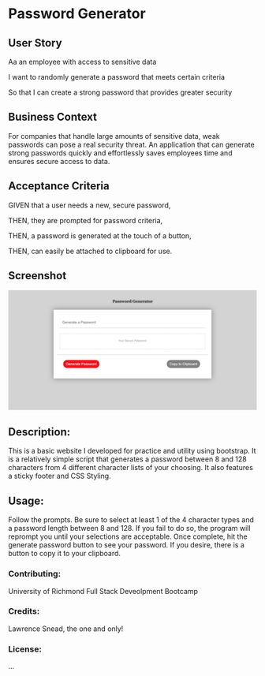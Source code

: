 # Password Generator
## User Story

Aa an employee with access to sensitive data

I want to randomly generate a password that meets certain criteria

So that I can create a strong password that provides greater security

## Business Context

For companies that handle large amounts of sensitive data, weak passwords can pose a real security threat. An application that can generate strong passwords quickly and effortlessly saves employees time and ensures secure access to data.

## Acceptance Criteria

GIVEN that a user needs a new, secure password,

THEN, they are prompted for password criteria,

THEN, a password is generated at the touch of a button,

THEN, can easily be attached to clipboard for use.

## Screenshot



![Screenshot](assets/images/Password_Generator.png)

## Description: 

This is a basic website I developed for practice and utility using bootstrap. It is a relatively simple script that generates a password between 8 and 128 characters from 4 different character lists of your choosing. It also features a sticky footer and CSS Styling.

## Usage: 

Follow the prompts. Be sure to select at least 1 of the 4 character types and a password length between 8 and 128. If you fail to do so, the program will reprompt you until your selections are acceptable. Once complete, hit the generate password button to see your password. If you desire, there is a button to copy it to your clipboard. 

### Contributing: 

University of Richmond Full Stack Deveolpment Bootcamp

### Credits: 

Lawrence Snead, the one and only!

### License: 

...